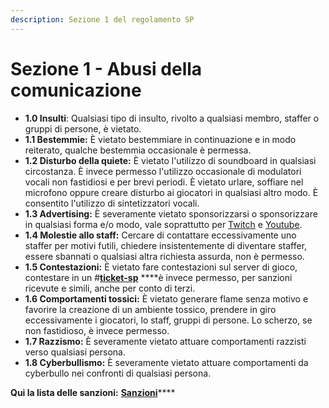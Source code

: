 ```yaml
---
description: Sezione 1 del regolamento SP
---
```


# Sezione 1 - Abusi della comunicazione

* **1.0 Insulti**: Qualsiasi tipo di insulto, rivolto a qualsiasi membro, staffer o gruppi di persone, è vietato. 
* **1.1 Bestemmie:** È vietato bestemmiare in continuazione e in modo reiterato, qualche bestemmia occasionale è permessa. 
* **1.2 Disturbo della quiete:** È vietato l'utilizzo di soundboard in qualsiasi circostanza.  È invece permesso l'utilizzo occasionale di modulatori vocali non fastidiosi e per brevi periodi.  È vietato urlare, soffiare nel microfono oppure creare disturbo ai giocatori in qualsiasi altro modo.  È consentito l'utilizzo di sintetizzatori vocali. 
* **1.3 Advertising:** È severamente vietato sponsorizzarsi o sponsorizzare in qualsiasi forma e/o modo, vale soprattutto per [Twitch](https://twitch.tv) e [Youtube](https://www.youtube.com). 
* **1.4 Molestie allo staff:** Cercare di contattare eccessivamente uno staffer per motivi futili, chiedere insistentemente di diventare staffer, essere sbannati o qualsiasi altra richiesta assurda, non è permesso. 
* **1.5 Contestazioni:** È vietato fare contestazioni sul server di gioco, contestare in un \#[**ticket-sp**](https://discord.com/channels/572513041078288384/729521125473779746/875891150513373296) ****è invece permesso, per sanzioni ricevute e simili, anche per conto di terzi. 
* **1.6 Comportamenti tossici:** È vietato generare flame senza motivo e favorire la creazione di un ambiente tossico, prendere in giro eccessivamente i giocatori, lo staff, gruppi di persone.  Lo scherzo, se non fastidioso, è invece permesso. 
* **1.7 Razzismo:** È severamente vietato attuare comportamenti razzisti verso qualsiasi persona. 
* **1.8 Cyberbullismo:** È severamente vietato attuare comportamenti da cyberbullo nei confronti di qualsiasi persona.

**Qui la lista delle sanzioni:** [**Sanzioni**](sanzioni.md)\*\*\*\*

